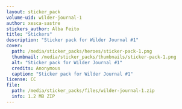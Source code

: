 ```yaml
---
layout: sticker_pack
volume-uid: wilder-journal-1
author: xesca-sastre
stickers_author: Alba Feito
title: "Stickers"
description: "Sticker pack for Wilder Journal #1"
cover:
  path: /media/sticker_packs/heroes/sticker-pack-1.png
  thumbnail: /media/sticker_packs/thumbnails/sticker-pack-1.png
  alt: "Sticker pack for Wilder Journal #1"
  credits: Anonymous
  caption: "Sticker pack for Wilder Journal #1"
license: CC
file:
  path: /media/sticker_packs/files/wilder-journal-1.zip
  info: 1.2 MB ZIP
---
```

